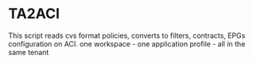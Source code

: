  # TA2ACI

This script reads cvs format policies, converts to filters, contracts, EPGs configuration on ACI.
one workspace - one application profile - all in the same tenant
 
 
